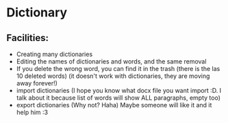 # Dictionary
## Facilities:
- Creating many dictionaries
- Editing the names of dictionaries and words, and the same removal
- If you delete the wrong word, you can find it in the trash (there is the las 10 deleted words) (it doesn't work with dictionaries, they are moving away forever!)
- import dictionaries (I hope you know what docx file you want import :D. I talk about it because list of words will show ALL paragraphs, empty too)
- export dictionaries (Why not? Haha)
Maybe someone will like it and it help him :3
